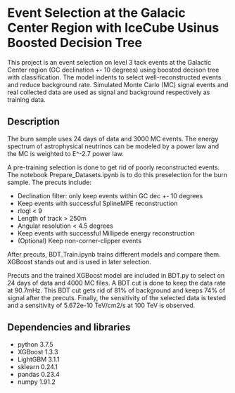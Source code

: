 # Event Selection at the Galacic Center Region with IceCube Usinus Boosted Decision Tree
This project is an event selection on level 3 tack events at the Galactic Center region (GC declination +- 10 degrees) using boosted decison tree with classification. 
The model indents to select well-reconstructed events and reduce background rate. Simulated Monte Carlo (MC) signal events and real collected data are used as 
signal and background respectively as training data.

## Description
The burn sample uses 24 days of data and 3000 MC events. The energy spectrum of astrophysical neutrinos can be modeled by a power law and the MC is weighted to E^-2.7 
power law. 

A pre-training selection is done to get rid of poorly reconstructed events. The notebook Prepare_Datasets.ipynb is to do this preselection for the burn sample. 
The precuts include:

- Declination filter: only keep events within GC dec +- 10 degrees
- Keep events with successful SplineMPE reconstruction
- rlogl < 9
- Length of track > 250m
- Angular resolution < 4.5 degrees
- Keep events with successful Millipede energy reconstruction
- (Optional) Keep non-corner-clipper events

After precuts, BDT_Train.ipynb trains different models and compare them. XGBoost stands out and is used in later selection. 

Precuts and the trained XGBoost model are included in BDT.py to select on 24 days of data and 4000 MC files. A BDT cut is done to keep the data rate at 90.7mHz.
This BDT cut gets rid of 81% of background and keeps 74% of signal after the precuts. Finally, the sensitivity of the selected data is tested and a sensitivity 
of 5.672e-10 TeV/cm2/s at 100 TeV is observed.

## Dependencies and libraries
- python 3.7.5
- XGBoost 1.3.3
- LightGBM 3.1.1
- sklearn 0.24.1
- pandas 0.23.4
- numpy 1.91.2
